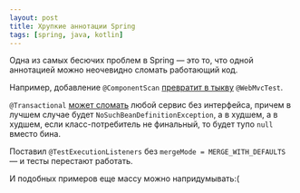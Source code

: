 ```yaml
---
layout: post
title: Хрупкие аннотации Spring
tags: [spring, java, kotlin]
---
```

Одна из самых бесючих проблем в Spring — это то, что одной аннотацией можно неочевидно сломать работающий код.

Например, добавление `@ComponentScan` [превратит в тыкву](https://stackoverflow.com/questions/47054716/componentscan-in-application-class-breaks-webmvctest-and-springboottest) `@WebMvcTest`.

`@Transactional` [может сломать](https://www.baeldung.com/spring-nosuchbeandefinitionexception#cause-4) любой сервис без интерфейса, причем в лучшем случае будет `NoSuchBeanDefinitionException`, а в худшем, а в худшем, если класс-потребитель не финальный, то будет тупо `null` вместо бина.

Поставил `@TestExecutionListeners` без `mergeMode = MERGE_WITH_DEFAULTS` — и тесты перестают работать.

И подобных примеров еще массу можно напридумывать:(

